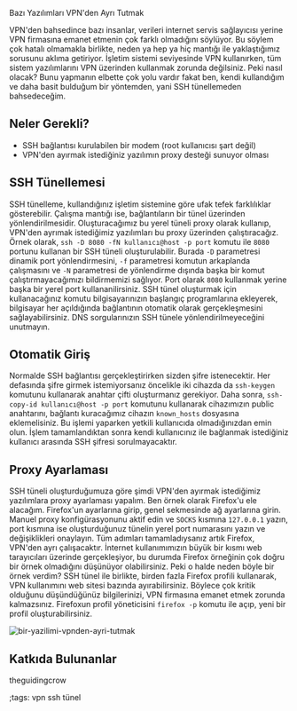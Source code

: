 Bazı Yazılımları VPN'den Ayrı Tutmak

VPN'den bahsedince bazı insanlar, verileri internet servis sağlayıcısı yerine VPN firmasına emanet etmenin çok farklı olmadığını söylüyor. Bu söylem çok hatalı olmamakla birlikte, neden ya hep ya hiç mantığı ile yaklaştığımız sorusunu aklıma getiriyor. İşletim sistemi seviyesinde VPN kullanırken, tüm sistem yazılımlarını VPN üzerinden kullanmak zorunda değilsiniz. Peki nasıl olacak? Bunu yapmanın elbette çok yolu vardır fakat ben, kendi kullandığım ve daha basit bulduğum bir yöntemden, yani SSH tünellemeden bahsedeceğim.

## Neler Gerekli?

- SSH bağlantısı kurulabilen bir modem (root kullanıcısı şart değil)
- VPN'den ayırmak istediğiniz yazılımın proxy desteği sunuyor olması

## SSH Tünellemesi

SSH tünelleme, kullandığınız işletim sistemine göre ufak tefek farklılıklar gösterebilir. Çalışma mantığı ise, bağlantıların bir tünel üzerinden yönlendirilmesidir. Oluşturacağımız bu yerel tüneli proxy olarak kullanıp, VPN'den ayrımak istediğimiz yazılımları bu proxy üzerinden çalıştıracağız. Örnek olarak, `ssh -D 8080 -fN kullanıcı@host -p port` komutu ile `8080` portunu kullanan bir SSH tüneli oluşturulabilir. Burada `-D` parametresi dinamik port yönlendirmesini, `-f` parametresi komutun arkaplanda çalışmasını ve `-N` parametresi de yönlendirme dışında başka bir komut çalıştırmayacağımızı bildirmemizi sağlıyor. Port olarak `8080` kullanmak yerine başka bir yerel port kullananilirsiniz. SSH tünel oluşturmak için kullanacağınız komutu bilgisayarınızın başlangıç programlarına ekleyerek, bilgisayar her açıldığında bağlantının otomatik olarak gerçekleşmesini sağlayabilirsiniz. DNS sorgularınızın SSH tünele yönlendirilmeyeceğini unutmayın.

## Otomatik Giriş

Normalde SSH bağlantısı gerçekleştirirken sizden şifre istenecektir. Her defasında şifre girmek istemiyorsanız öncelikle iki cihazda da `ssh-keygen` komutunu kullanarak anahtar çifti oluşturmanız gerekiyor. Daha sonra, `ssh-copy-id kullanıcı@host -p port` komutunu kullanarak cihazımızın public anahtarını, bağlantı kuracağımız cihazın `known_hosts` dosyasına eklemelisiniz. Bu işlemi yaparken yetkili kullanıcıda olmadığınızdan emin olun. İşlem tamamlandıktan sonra kendi kullanıcınız ile bağlanmak istediğiniz kullanıcı arasında SSH şifresi sorulmayacaktır.

## Proxy Ayarlaması

SSH tüneli oluşturduğumuza göre şimdi VPN'den ayırmak istediğimiz yazılımlara proxy ayarlaması yapalım. Ben örnek olarak Firefox'u ele alacağım. Firefox'un ayarlarına girip, genel sekmesinde ağ ayarlarına girin. Manuel proxy konfigürasyonunu aktif edin ve `SOCKS` kısmına `127.0.0.1` yazın, port kısmına ise oluşturduğunuz tünelin yerel port numarasını yazın ve değişiklikleri onaylayın. Tüm adımları tamamladıysanız artık Firefox, VPN'den ayrı çalışacaktır. İnternet kullanımımızın büyük bir kısmı web tarayıcıları üzerinde gerçekleşiyor, bu durumda Firefox örneğinin çok doğru bir örnek olmadığını düşünüyor olabilirsiniz. Peki o halde neden böyle bir örnek verdim? SSH tünel ile birlikte, birden fazla Firefox profili kullanarak, VPN kullanımını web sitesi bazında ayırabilirsiniz. Böylece çok kritik olduğunu düşündüğünüz bilgilerinizi, VPN firmasına emanet etmek zorunda kalmazsınız. Firefoxun profil yöneticisini `firefox -p` komutu ile açıp, yeni bir profil oluşturabilirsiniz.

![bir-yazilimi-vpnden-ayri-tutmak](pictures/bazi-yazilimlari-vpnden-ayri-tutmak.webp)

## Katkıda Bulunanlar
theguidingcrow

;tags: vpn ssh tünel